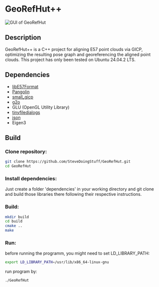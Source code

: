# GeoRefHut++
![GUI of GeoRefHut](https://github.com/SteveDoingStuff/GeoRefHut--/blob/main/img/GUI.png)

## Description
GeoRefHut++ is a C++ project for aligning E57 point clouds via GICP, optimizing the resulting pose graph and georeferencing the aligned point clouds. This project has only been tested on Ubuntu 24.04.2 LTS.

## Dependencies
- [libE57Format](https://github.com/asmaloney/libE57Format)
- [Pangolin](https://github.com/stevenlovegrove/Pangolin)
- [small_gicp](https://github.com/koide3/small_gicp)
- [g2o](https://github.com/RainerKuemmerle/g2o)
- GLU (OpenGL Utility Library)
- [tinyfiledialogs](https://github.com/native-toolkit/libtinyfiledialogs)
- [json](https://github.com/nlohmann/json)
- Eigen3


## Build
### Clone repository:
```bash
git clone https://github.com/SteveDoingStuff/GeoRefHut.git
cd GeoRefHut
```
### Install dependencies:
Just create a folder 'dependencies' in your working directory and git clone and build those libraries there following their respective instructions.

### Build:
```bash
mkdir build
cd build
cmake ..
make
```
### Run:
before running the programm, you might need to set LD_LIBRARY_PATH:
```bash
export LD_LIBRARY_PATH=/usr/lib/x86_64-linux-gnu
```
run program by:
```bash
./GeoRefHut
```
